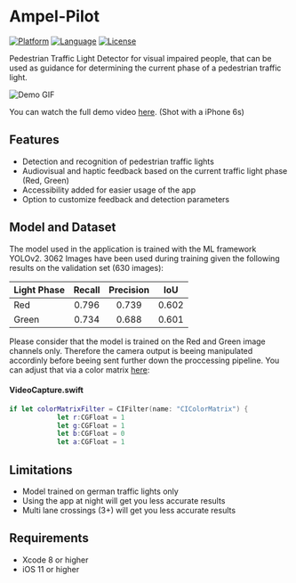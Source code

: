 # Ampel-Pilot

[![Platform](http://img.shields.io/badge/platform-ios-blue.svg?style=flat
)](https://developer.apple.com/iphone/index.action)
[![Language](http://img.shields.io/badge/language-swift-brightgreen.svg?style=flat
)](https://developer.apple.com/swift)
[![License](http://img.shields.io/badge/license-MIT-lightgrey.svg?style=flat
)](http://mit-license.org)

Pedestrian Traffic Light Detector for visual impaired people, that can be used as guidance for determining the current phase of a pedestrian traffic light.

![Demo GIF](https://github.com/patVlnta/Ampel-Pilot/blob/master/images/ap_demo.gif "Demo GIF Animation")

You can watch the full demo video [here](https://github.com/patVlnta/Ampel-Pilot/blob/master/images/ap_demo.webm?raw=true). (Shot with a iPhone 6s)

## Features

* Detection and recognition of pedestrian traffic lights
* Audiovisual and  haptic feedback based on the current traffic light phase (Red, Green)
* Accessibility added for easier usage of the app
* Option to customize feedback and detection parameters

## Model and Dataset

The model used in the application is trained with the ML framework YOLOv2. 3062 Images have been used during training given the following results on the validation set (630 images):

| Light Phase        | Recall           | Precision  | IoU  |
| ------------- |:-------------:| :-----:| :-----:|
| Red     | 0.796 | 0.739 | 0.602 |
| Green     | 0.734 | 0.688 | 0.601 |

Please consider that the model is trained on the Red and Green image channels only. Therefore the camera output is beeing manipulated accordinly before beeing sent further down the proccessing pipeline. You can adjust that via a color matrix [here](https://github.com/patVlnta/Ampel-Pilot/blob/15fe48ec3ce2b7133fd1a1b82918e8ec796b740d/Ampel%20Pilot/helpers/VideoCapture.swift#L162):

#### VideoCapture.swift

``` swift
if let colorMatrixFilter = CIFilter(name: "CIColorMatrix") {
            let r:CGFloat = 1
            let g:CGFloat = 1
            let b:CGFloat = 0
            let a:CGFloat = 1
```

## Limitations

* Model trained on german traffic lights only
* Using the app at night will get you less accurate results
* Multi lane crossings (3+) will get you less accurate results

## Requirements

* Xcode 8 or higher
* iOS 11 or higher